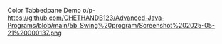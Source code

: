 Color Tabbedpane Demo o/p-https://github.com/CHETHANDB123/Advanced-Java-Programs/blob/main/5b_Swing%20program/Screenshot%202025-05-21%20000137.png
